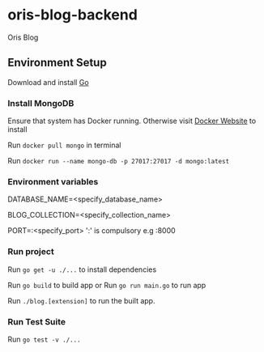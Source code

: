 # oris-blog-backend
Oris Blog

## Environment Setup

Download and install [Go](https://golang.org/doc/install)

### Install MongoDB

Ensure that system has Docker running. Otherwise visit [Docker Website](https://www.docker.com/products/docker-desktop) to install

Run `docker pull mongo` in terminal

Run `docker run --name mongo-db -p 27017:27017 -d mongo:latest`



### Environment variables

DATABASE_NAME=<specify_database_name>

BLOG_COLLECTION=<specify_collection_name>

PORT=:<specify_port> ':' is compulsory e.g :8000

### Run project

Run `go get -u ./...` to install dependencies

Run `go build` to build app or Run `go run main.go` to run app

Run `./blog.[extension]` to run the built app. 


### Run Test Suite

Run `go test -v ./...`
